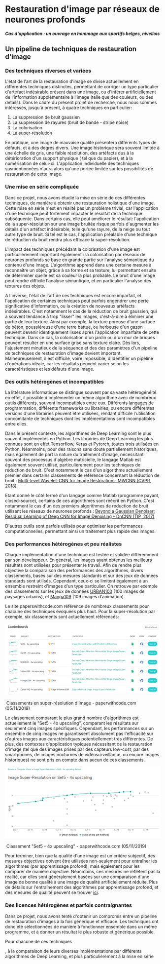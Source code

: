 # Restauration d'image par réseaux de neurones profonds

##### Cas d'application : un ouvrage en hommage aux sportifs belges, nivellois





## Un pipeline de techniques de restauration d'image

### Des techniques diverses et variées

L'état de l'art de la restauration d'image se divise actuellement en différentes techniques distinctes, permettant de corriger un type particulier d'artéfact indésirable présent dans une image, ou d'inférer artificiellement de l'information supplémentaire à l'image (telle que des couleurs, ou des détails). Dans le cadre du présent projet de recherche, nous nous sommes intéressés, jusqu'à présent, à quatre techniques en particulier:

1. La suppression de bruit gaussien
2. La suppression de rayures (bruit de bande - stripe noise)
3. La colorisation
4. La super-résolution

En pratique, une image de mauvaise qualité présentera différents types de défauts, et à des degrés divers. Une image historique sera souvent limitée à une échelle de gris, une faible résolution, des artéfacts dus à la détérioration d'un support physique ( tel que du papier), et à la numérisation de celui-ci. L'application individuelle des techniques susmentionnées n'aura alors qu'une portée limitée sur les possibilités de restauration de cette image. 

### Une mise en série compliquée

Dans ce projet, nous avons étudié la mise en série de ces différentes techniques, de manière à obtenir une restauration holistique d'une image. Cette mise en série n'est en réalité pas un problème trivial, car l'application d'une technique peut fortement impacter le résultat de la technique subséquente. Dans certains cas, elle peut améliorer le résultat: l'application de la super-résolution sur une image bruitée risque parfois d'augmenter les détails d'un artéfact indésirable, telle qu'une rayure, de la neige ou tout autre type de bruit. Si tel est le cas, l'application préalable d'une technique de réduction du bruit rendra plus efficace la super-résolution. 

L'impact des techniques précédant la colorisation d'une image est particulièrement important également : la colorisation par réseaux de neurones profonds se base en grande partie sur l'analyse sémantique du contenu d'une image. L'algorithme apprend dans une certaine mesure à reconnaître un objet, grâce à sa forme et sa texture, lui permettant ensuite de déterminer quelle est sa couleur la plus probable. Le bruit d'une image peut rendre difficile l'analyse sémantique, et en particulier l'analyse des textures des objets. 

A l'inverse, l'état de l'art de ces techniques est encore imparfait, et l'application de certaines techniques peut parfois engendrer une perte significative d'information, ou la création de nouveaux artéfacts indésirables. C'est notamment le cas de la réduction de bruit gaussien, qui a souvent tendance à trop "lisser" les images, c'est-à-dire à éliminer une partie de leur texture. Ainsi par exemple, la texture poreuse d'une surface de béton, poussiéreuse d'une terre battue, ou herbeuse d'un gazon peuvent devenir identiquement lisses après l'application imparfaite de cette technique. Dans ce cas, la colorisation d'un jardin ou d'un mur de briques peuvent résulter en une surface grise sans texture claire. Dès lors, l'ajustement minutieux de la séquence et des des paramètres d'un pipeline de techniques de restauration d'image devient important. Malheureusement, il est difficile, voire impossible, d'identifier un pipeline d'opérations idéale, car les résultats peuvent varier selon les caractéristiques et les défauts d'une image.

### Des outils hétérogènes et incompatibles

La littérature informatique se distingue souvent par sa vaste hétérogénéité. en effet, il possible d'implémenter un même algorithme avec de nombreux outils différents, souvent incompatibles entre eux. Différents langages de programmation, différents frameworks ou librairies, ou encore différentes versions d'une librairies peuvent être utilisées, rendant difficile l'utilisation concomitante de techniques dont les implémentations sont incompatibles entre elles. 

Dans le présent contexte, les algorithmes de Deep Learning sont le plus souvent implémentés en Python. Les librairies de Deep Learning les plus connues sont en effet Tensorflow, Keras et Pytorch, toutes trois utilisées en Python. Néanmoins, pour des raisons sans doute partiellement historiques, mais également de part la nature du traitement d'image, nécessitant souvent des processus d'algèbre matricielle, le langage Matlab est également souvent utilisé, particulièrement pour les techniques de réduction de bruit. C'est notamment le cas d'un algorithme actuellement premier dans certains classements de référence concernant la réduction de bruit : [ Multi-level Wavelet-CNN for Image Restoration - MWCNN (CVPR, 2018)](https://paperswithcode.com/paper/multi-level-wavelet-cnn-for-image-restoration#code)

Etant donné le côté fermé d'un langage comme Matlab (programme payant, closed-source), certains de ces algorithmes sont réécrit en Python. C'est notamment le cas d'un des premiers algorithmes de réduction de bruit utilisant les réseaux de neurones profonds : [ Beyond a Gaussian Denoiser: Residual Learning of Deep CNN for Image Denoising - DnCNN (TIP, 2017)](https://github.com/cszn/DnCNN)

D'autres outils sont parfois utilisés pour optimiser les performances computationnelles, permettant ainsi un traitement plus rapide des images. 

### Des performances hétérogènes et peu réalistes

Chaque implémentation d'une technique est testée et validée différemment par son développeur. En général, les images ayant obtenus les meilleurs résultats sont utilisées pour présenter le travail. Afin de rendre plus objective la comparaison des performances des algorithmes, divers classements, basés sur des mesures standards et sur des jeux de données standards sont utilisés. Cependant, ceux-ci se limitent également à un ensemble restreint d'images d'un type particulier. On retrouve par exemple des classements sur les jeux de données [URBAN100](https://paperswithcode.com/sota/image-super-resolution-on-urban100-4x) (100 images de paysages urbains), et [Manga109](https://paperswithcode.com/sota/image-super-resolution-on-manga109-4x) (109 images d'animation). 

Le site paperswithcode.com référence de nombreux classements pour chacune des techniques évoquées plus haut. Pour la super-résolution par exemple, six classements sont actuellement référencés:

![image-20191105164649118](./image-20191105164649118.png) 

​							Classements en super-résolution d'image - paperwithcode.com (05/11/2019)



Le classement comparant le plus grand nombre d'algorithmes est actuellement le "Set5 - 4x upscaling", comparant les résultats sur seulement cinq images spécifiques. Cependant, les performances sur un ensemble de cinq images ne garantissent absolument pas l'efficacité sur d'autres images aux caractéristiques potentiellement très différentes. De plus, des contextes d'application typiques nécessitant de la restauration d'image (tel que des images prises par des capteurs low-cost, par des smartphones, de images nocturnes de vidéosurveillance, ou encore images historiques) ne sont pris en compte dans aucun de ces classements.

![image-20191105164930156](./image-20191105164930156.png)

​								Classement "Set5 - 4x upscaling" - paperwithcode.com (05/11/2019)

Pour terminer, bien que la qualité d'une image est un critère subjectif, des mesures objectives doivent être utilisées non-seulement pour entraîner les algorithmes (par apprentissage profond), mais également pour les comparer de manière objective. Néanmoins, ces mesures ne reflètent pas la réalité, car elles sont généralement basées sur une comparaison d'une image de bonne qualité à une image de qualité artificiellement réduite. Plus de détails sur l'entraînement des algorithmes par apprentissage profond, et des mesures de qualité peuvent se trouver [ici](https://titsitits.github.io/super_resolution/).

### Des licences hétérogènes et parfois contraignantes







Dans ce projet, nous avons tenté d'obtenir un compromis entre un pipeline de restauration d'images à la fois générique et efficace. Les techniques ont donc été sélectionnées de manière à fonctionner ensemble dans un même programme, et à donner un résultat  le plus robuste et générique possible.



Pour chacune de ces techniques

, à la comparaison de leurs diverses implémentations par différents algorithmes de Deep Learning, et plus particulièrement à la mise en série 